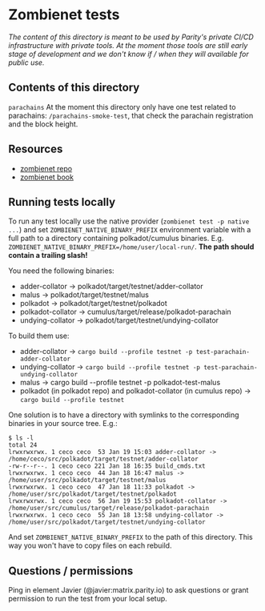 # Zombienet tests

_The content of this directory is meant to be used by Parity's private CI/CD infrastructure with private tools. At the moment those tools are still early stage of development and we don't know if / when they will available for public use._

## Contents of this directory

`parachains`
    At the moment this directory only have one test related to parachains: `/parachains-smoke-test`, that check the parachain registration and the block height.

## Resources

* [zombienet repo](https://github.com/paritytech/zombienet)
* [zombienet book](https://paritytech.github.io/zombienet/)

## Running tests locally

To run any test locally use the native provider (`zombienet test -p native ...`) and set `ZOMBIENET_NATIVE_BINARY_PREFIX` environment variable with a full path to a directory containing polkadot/cumulus binaries. E.g. `ZOMBIENET_NATIVE_BINARY_PREFIX=/home/user/local-run/`. **The path should contain a trailing slash!**

You need the following binaries:
* adder-collator -> polkadot/target/testnet/adder-collator
* malus -> polkadot/target/testnet/malus
* polkadot -> polkadot/target/testnet/polkadot
* polkadot-collator -> cumulus/target/release/polkadot-parachain
* undying-collator -> polkadot/target/testnet/undying-collator

To build them use:
* adder-collator -> `cargo build --profile testnet -p test-parachain-adder-collator`
* undying-collator -> `cargo build --profile testnet -p test-parachain-undying-collator`
* malus -> cargo build --profile testnet -p polkadot-test-malus
* polkadot (in polkadot repo) and polkadot-collator (in cumulus repo) -> `cargo build --profile testnet`

One solution is to have a directory with symlinks to the corresponding binaries in your source tree. E.g.:
```
$ ls -l
total 24
lrwxrwxrwx. 1 ceco ceco  53 Jan 19 15:03 adder-collator -> /home/ceco/src/polkadot/target/testnet/adder-collator
-rw-r--r--. 1 ceco ceco 221 Jan 18 16:35 build_cmds.txt
lrwxrwxrwx. 1 ceco ceco  44 Jan 18 16:47 malus -> /home/user/src/polkadot/target/testnet/malus
lrwxrwxrwx. 1 ceco ceco  47 Jan 18 11:33 polkadot -> /home/user/src/polkadot/target/testnet/polkadot
lrwxrwxrwx. 1 ceco ceco  56 Jan 19 15:53 polkadot-collator -> /home/user/src/cumulus/target/release/polkadot-parachain
lrwxrwxrwx. 1 ceco ceco  55 Jan 18 13:58 undying-collator -> /home/user/src/polkadot/target/testnet/undying-collator
```
And set `ZOMBIENET_NATIVE_BINARY_PREFIX` to the path of this directory. This way you won't have to copy files on each rebuild.

## Questions / permissions

Ping in element Javier (@javier:matrix.parity.io) to ask questions or grant permission to run the test from your local setup.

